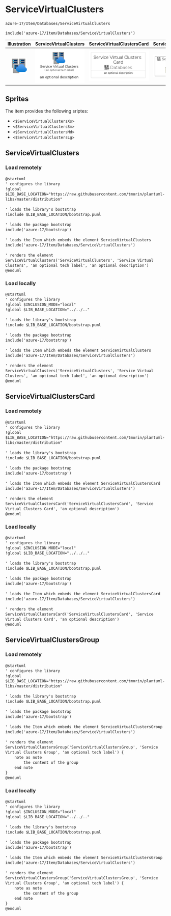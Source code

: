 # ServiceVirtualClusters


```text
azure-17/Item/Databases/ServiceVirtualClusters
```

```text
include('azure-17/Item/Databases/ServiceVirtualClusters')
```



| Illustration | ServiceVirtualClusters | ServiceVirtualClustersCard | ServiceVirtualClustersGroup |
| :---: | :---: | :---: | :---: |
| ![illustration for Illustration](../../../azure-17/Item/Databases/ServiceVirtualClusters.png) | ![illustration for ServiceVirtualClusters](../../../azure-17/Item/Databases/ServiceVirtualClusters.Local.png) | ![illustration for ServiceVirtualClustersCard](../../../azure-17/Item/Databases/ServiceVirtualClustersCard.Local.png) | ![illustration for ServiceVirtualClustersGroup](../../../azure-17/Item/Databases/ServiceVirtualClustersGroup.Local.png) |



## Sprites
The item provides the following sriptes:

- `<$ServiceVirtualClustersXs>`
- `<$ServiceVirtualClustersSm>`
- `<$ServiceVirtualClustersMd>`
- `<$ServiceVirtualClustersLg>`





## ServiceVirtualClusters

### Load remotely
```plantuml
@startuml
' configures the library
!global $LIB_BASE_LOCATION="https://raw.githubusercontent.com/tmorin/plantuml-libs/master/distribution"

' loads the library's bootstrap
!include $LIB_BASE_LOCATION/bootstrap.puml

' loads the package bootstrap
include('azure-17/bootstrap')

' loads the Item which embeds the element ServiceVirtualClusters
include('azure-17/Item/Databases/ServiceVirtualClusters')

' renders the element
ServiceVirtualClusters('ServiceVirtualClusters', 'Service Virtual Clusters', 'an optional tech label', 'an optional description')
@enduml
```

### Load locally
```plantuml
@startuml
' configures the library
!global $INCLUSION_MODE="local"
!global $LIB_BASE_LOCATION="../../.."

' loads the library's bootstrap
!include $LIB_BASE_LOCATION/bootstrap.puml

' loads the package bootstrap
include('azure-17/bootstrap')

' loads the Item which embeds the element ServiceVirtualClusters
include('azure-17/Item/Databases/ServiceVirtualClusters')

' renders the element
ServiceVirtualClusters('ServiceVirtualClusters', 'Service Virtual Clusters', 'an optional tech label', 'an optional description')
@enduml
```

## ServiceVirtualClustersCard

### Load remotely
```plantuml
@startuml
' configures the library
!global $LIB_BASE_LOCATION="https://raw.githubusercontent.com/tmorin/plantuml-libs/master/distribution"

' loads the library's bootstrap
!include $LIB_BASE_LOCATION/bootstrap.puml

' loads the package bootstrap
include('azure-17/bootstrap')

' loads the Item which embeds the element ServiceVirtualClustersCard
include('azure-17/Item/Databases/ServiceVirtualClusters')

' renders the element
ServiceVirtualClustersCard('ServiceVirtualClustersCard', 'Service Virtual Clusters Card', 'an optional description')
@enduml
```

### Load locally
```plantuml
@startuml
' configures the library
!global $INCLUSION_MODE="local"
!global $LIB_BASE_LOCATION="../../.."

' loads the library's bootstrap
!include $LIB_BASE_LOCATION/bootstrap.puml

' loads the package bootstrap
include('azure-17/bootstrap')

' loads the Item which embeds the element ServiceVirtualClustersCard
include('azure-17/Item/Databases/ServiceVirtualClusters')

' renders the element
ServiceVirtualClustersCard('ServiceVirtualClustersCard', 'Service Virtual Clusters Card', 'an optional description')
@enduml
```

## ServiceVirtualClustersGroup

### Load remotely
```plantuml
@startuml
' configures the library
!global $LIB_BASE_LOCATION="https://raw.githubusercontent.com/tmorin/plantuml-libs/master/distribution"

' loads the library's bootstrap
!include $LIB_BASE_LOCATION/bootstrap.puml

' loads the package bootstrap
include('azure-17/bootstrap')

' loads the Item which embeds the element ServiceVirtualClustersGroup
include('azure-17/Item/Databases/ServiceVirtualClusters')

' renders the element
ServiceVirtualClustersGroup('ServiceVirtualClustersGroup', 'Service Virtual Clusters Group', 'an optional tech label') {
    note as note
        the content of the group
    end note
}
@enduml
```

### Load locally
```plantuml
@startuml
' configures the library
!global $INCLUSION_MODE="local"
!global $LIB_BASE_LOCATION="../../.."

' loads the library's bootstrap
!include $LIB_BASE_LOCATION/bootstrap.puml

' loads the package bootstrap
include('azure-17/bootstrap')

' loads the Item which embeds the element ServiceVirtualClustersGroup
include('azure-17/Item/Databases/ServiceVirtualClusters')

' renders the element
ServiceVirtualClustersGroup('ServiceVirtualClustersGroup', 'Service Virtual Clusters Group', 'an optional tech label') {
    note as note
        the content of the group
    end note
}
@enduml
```


